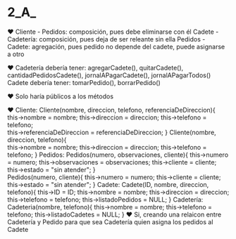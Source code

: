 # 2_A_
  ♥   Cliente - Pedidos: composición, pues debe eliminarse con él
      Cadete - Cadetería: composición, pues deja de ser releante sin ella
      Pedidos - Cadete: agregación, pues pedido no depende del cadete, puede asignarse a otro
      
  ♥   Cadetería debería tener: agregarCadete(), quitarCadete(), cantidadPedidosCadete(), jornalAPagarCadete(), jornalAPagarTodos()
      Cadete debería tener: tomarPedido(), borrarPedido()
      
  ♥   Solo haría públicos a los métodos

  ♥   Cliente: 
      Cliente(nombre, direccion, telefono, referenciaDeDireccion){  
          this->nombre = nombre;
          this->direccion = direccion;
          this->telefono = telefono;  
          this->referenciaDeDireccion = referenciaDeDireccion;
      }
      Cliente(nombre, direccion, telefono){  
          this->nombre = nombre;
          this->direccion = direccion;
          this->telefono = telefono;
      }
      Pedidos: 
      Pedidos(numero, observaciones, cliente){
          this->numero = numero;
          this->observaciones = observaciones;
          this->cliente = cliente;
          this->estado = "sin atender";
      }      
      Pedidos(numero, cliente){
          this->numero = numero;
          this->cliente = cliente;
          this->estado = "sin atender";
      }
      Cadete:
      Cadete(ID, nombre, direccion, telefono){
          this->ID = ID;
          this->nombre = nombre;
          this->direccion = direccion;
          this->telefono = telefono;
          this->listadoPedidos = NULL;
      }
      Cadetería:
      Cadeteria(nombre, telefono){
          this->nombre = nombre;
          this->telefono = telefono;
          this->listadoCadetes = NULL;
      }
  ♥  Si, creando una relaicon entre Cadetería y Pedido para que sea Cadetería quien asigna los pedidos al Cadete
